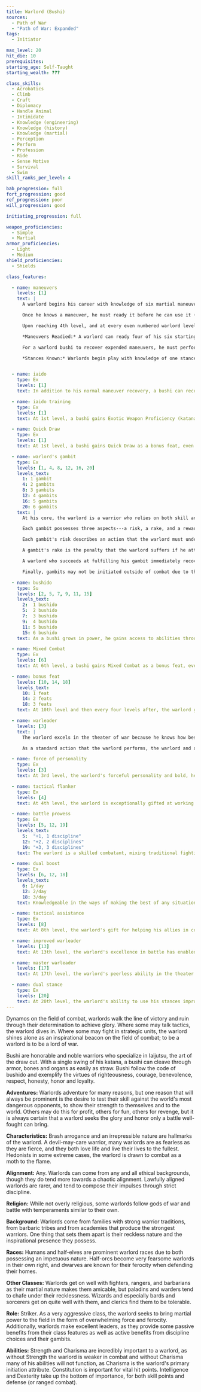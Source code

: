 ```yaml
---
title: Warlord (Bushi)
sources:
  - Path of War
  - "Path of War: Expanded"
tags:
  - Initiator

max_level: 20
hit_die: 10
prerequisites:
starting_age: Self-Taught
starting_wealth: ???

class_skills:
  - Acrobatics
  - Climb
  - Craft
  - Diplomacy
  - Handle Animal
  - Intimidate
  - Knowledge (engineering)
  - Knowledge (history)
  - Knowledge (martial)
  - Perception
  - Perform
  - Profession
  - Ride
  - Sense Motive
  - Survival
  - Swim
skill_ranks_per_level: 4

bab_progression: full
fort_progression: good
ref_progression: poor
will_progression: good

initiating_progression: full

weapon_proficiencies:
  - Simple
  - Martial
armor_proficiencies:
  - Light
  - Medium
shield_proficiencies:
  - Shields

class_features:

  - name: maneuvers
    levels: [1]
    text: |
      A warlord begins his career with knowledge of six martial maneuvers. The disciplines available to him are Golden Lion, Primal Fury, Scarlet Throne, Solar Wind, and Thrashing Dragon, and the choice of either Piercing Thunder or Tempest Gale. The warlord may also exchange access to one of his martial disciplines for the Unquiet Grave discipline, and must choose one of his martial disciplines to exchange for the Mithral Current discipline. He gains the associated skill of each of his disciplines as a class skill.

      Once he knows a maneuver, he must ready it before he can use it (see Maneuvers Readied, below). A maneuver usable by warlords is considered an extraordinary ability unless otherwise noted in its description. His maneuvers are not affected by spell resistance, and he do not provoke attacks of opportunity when he initiates one. He learns additional maneuvers at higher levels, as shown on Table 1-3: The Warlord. The warlord must meet a maneuver's prerequisite to learn it.

      Upon reaching 4th level, and at every even numbered warlord level after that, he can choose to learn a new maneuver in place of one he already knows. In effect, the warlord loses the old maneuver in exchange for the new one. He can choose a new maneuver of any level he likes, as long as he observes his restriction on the highest-level maneuvers he knows. The warlord need not replace the old maneuver with a maneuver of the same level. The warlord can swap only a single maneuver at any given level. A warlord's initiation modifier is Charisma.

      *Maneuvers Readied:* A warlord can ready four of his six starting maneuvers, but as he advances in level and learns more maneuvers, he must choose which maneuvers to ready. He readies his maneuvers by going through weapon drills for 10 minutes. The maneuvers he chooses remain readied until he decides to repeat this again and change them. Warlords do not need to sleep or rest for any long period of time to ready their maneuvers; any time he spends 10 minutes in practice, he can change his readied maneuvers. He may not ready any individual maneuver more than once. He begins an encounter with all readied maneuvers unexpended, regardless of how many times he may have already used them since he chose them. When the warlord initiates a maneuver, he expends it for the current encounter, so each of his readied maneuver can be used once per encounter (until they are recovered, see below).

      For a warlord bushi to recover expended maneuvers, he must perform a gambit action in which he gambles on his performance in battle (see Warlord's Gambit below).

      *Stances Known:* Warlords begin play with knowledge of one stance from any discipline open to warlords. At the indicated levels (see class table), the warlord selects an additional new stance. Unlike maneuvers, stances are not expended and he does not have to ready them. All the stances he knows are available to him at all times, and he can change the stance he is currently using as a swift action. A stance is an extraordinary ability unless otherwise stated in the stance description. Unlike with maneuvers, the warlord cannot learn a new stance at higher levels in place of one he already knows.


  - name: iaido
    type: Ex
    levels: [1]
    text: In addition to his normal maneuver recovery, a bushi can recover his maneuvers by sheathing his blade and taking a brief moment of quiet contemplation. When he sheathes a weapon (normally a move action), he recovers one maneuver. He cannot recover more than one maneuver per round this way, no matter how many weapons he sheathes or how many times he sheathes an individual weapon per round, nor can he use a maneuver in the same round it is recovered in this way. A bushi cannot use this ability to recover a maneuver in the same round in which it was initiated.

  - name: iaido training
    type: Ex
    levels: [1]
    text: At 1st level, a bushi gains Exotic Weapon Proficiency (katana) and Exotic Weapon Proficiency (wakizashi) as bonus feats, even if he does not meet their prerequisites.

  - name: Quick Draw
    type: Ex
    levels: [1]
    text: At 1st level, a bushi gains Quick Draw as a bonus feat, even if he does not meet the prerequisites. In addition, the bushi may sheathe his weapon without provoking attacks of opportunity.

  - name: warlord's gambit
    type: Ex
    levels: [1, 4, 8, 12, 16, 20]
    levels_text:
      1: 1 gambit
      4: 2 gambits
      8: 3 gambits
      12: 4 gambits
      16: 5 gambits
      20: 6 gambits
    text: |
      At his core, the warlord is a warrior who relies on both skill and daring; without this he is but any other combatant. By setting himself to danger, does his true skill shine, or so the motto of the warlord goes. At 1st level, a warlord selects two [gambits](/warlord-gambits/) as methods by which the warlord can recover expended maneuvers.

      Each gambit possesses three aspects---a risk, a rake, and a reward.

      Each gambit's risk describes an action that the warlord must undertake in order to attempt to recover an expended maneuver. The warlord begins a gambit as a swift action, effectively diving recklessly into the act he is attempting. The warlord then performs the action described in the gambit, and if he is successful, he regains maneuvers (see below). If he is not, he suffers the rake of the gambit and only regains a single maneuver of his choosing. While performing a gambit, the warlord may add his Charisma modifier to the d20 check(s) to aid in accomplishing the gambit as a luck bonus. A warlord may attempt the actions of a gambit, but without declaring the attempt a gambit attempt by spending a swift action to do so, the character does not regain any maneuvers nor does he suffer a rake for failure. The character may initiate a maneuver while performing a gambit (if the maneuver helps him accomplish it) but he may not recover the maneuver used to achieve the gambit as part of the reward.

      A gambit's rake is the penalty that the warlord suffers if he attempts his gambit and fails, such as failing a trip attempt or failing to strike an opponent with a charge attack. All gambits possess the same rake: the warlord only regains a single expended maneuver and suffers a --2 penalty on all d20 rolls for one round.

      A warlord who succeeds at fulfilling his gambit immediately recovers a number of expended maneuvers equal to his Charisma modifier (minimum 2) and enjoys the unique reward for each gambit. Allies who would receive benefits from a warlord's successful gambit must be within 60 ft. of the warlord and must be able to see him perform the action.

      Finally, gambits may not be initiated outside of combat due to their reliance upon the stresses of battle to bring out the best of the warlord.

  - name: bushido
    type: Su
    levels: [2, 5, 7, 9, 11, 15]
    levels_text:
      2:  1 bushido
      5:  2 bushido
      7:  3 bushido
      9:  4 bushido
      11: 5 bushido
      15: 6 bushido
    text: As a bushi grows in power, he gains access to abilities through the refinement of his spirit and his weapon by adhering to the principles of bushido. A warlord bushi selects a [bushido](/bushido/) to gain at 2nd, 5th, 7th, 9th, 11th, and 15th levels.

  - name: Mixed Combat
    type: Ex
    levels: [6]
    text: At 6th level, a bushi gains Mixed Combat as a bonus feat, even if he does not meet the prerequisites. In addition, the bushi is considered to be threatening all adjacent squares even if his weapon is sheathed, and can draw his weapon when making any attack (including attacks of opportunity).

  - name: bonus feat
    levels: [10, 14, 18]
    levels_text:
      10: 1 feat
      14: 2 feats
      18: 3 feats
    text: At 10th level and then every four levels after, the warlord gains a bonus combat feat or teamwork feat of his choosing. The warlord must qualify for the feat before selecting it.

  - name: warleader
    levels: [3]
    text: |
      The warlord excels in the theater of war because he knows how best to work with his allies. At 3rd level, the warlord becomes an ever more capable commander and may share tactics with his allies. First, the warlord gains a teamwork feat as a bonus feat (he must meet the prerequisites for this feat to select it).

      As a standard action that the warlord performs, the warlord and allies within 30 feet of him can share teamwork feats that they possess with each other, acting as if they both possessed the teamwork feat that they are sharing. The warlord can only share one teamwork feat at a time, either one of his own (with all allies within 30-ft. of him) or an ally's (in which case only the warlord receives the ability to use the teamwork feat he does not possess). The warlord and allies retain the use of this feat for 3 + the warlord's Charisma modifier in rounds. The character may use this ability 1 + Charisma modifier times per day at 3rd level (minimum of 1), and one additional time per day for every four warlord levels the character possesses.

  - name: force of personality
    type: Ex
    levels: [3]
    text: At 3rd level, the warlord's forceful personality and bold, headstrong nature assist him in resisting the influence of others. Where others use personal serenity, awareness of the world around them, or plain old sensibility, the warlord gets by with endless nerve. The warlord may add his Charisma modifier in addition to his Wisdom modifier to determine his Will save bonus. If the character is ever able to add his Charisma modifier to his Will save through use of another ability (for example. the paladin's divine grace) he may only add his Charisma modifier once to his Will save.

  - name: tactical flanker
    type: Ex
    levels: [4]
    text: At 4th level, the warlord is exceptionally gifted at working with his allies to bring down opponents and his skills assist any who ally with him. When flanking a target with an allied creature, both the warlord and the ally may use the warlord's Charisma modifier (min +2) for the bonus they receive on flanking their opponent.

  - name: battle prowess
    type: Ex
    levels: [5, 12, 19]
    levels_text:
      5:  "+1, 1 discipline"
      12: "+2, 2 disciplines"
      19: "+3, 3 disciplines"
    text: The warlord is a skilled combatant, mixing traditional fighting skills with the skill of his martial discipline training. Choose a discipline, and when the warlord is in a martial stance from this chosen discipline, the character gets the listed bonus (+1 at 5th level, +2 at 12th level, +3 at 19th level) as a competence bonus to attack and damage rolls, CMB rolls, and to his CMD. He may select another discipline at 12th level, and third discipline at 19th level.

  - name: dual boost
    type: Ex
    levels: [6, 12, 18]
    levels_text:
      6: 1/day
      12: 2/day
      18: 3/day
    text: Knowledgeable in the ways of making the best of any situation through pluck and verve, the warlord is capable of applying multiple martial principles simultaneously. At 6th level, once per day the warlord may initiate two boost type maneuvers as part of the same swift action. He may use this an additional time per day at 12th level, and three times per day at 18th level.

  - name: tactical assistance
    type: Ex
    levels: [8]
    text: At 8th level, the warlord's gift for helping his allies in combat improves. The character may use the Aid Another action for any single ally within 30 feet of his position as a move action, and he uses his Charisma modifier for the bonus he grants to his ally's action (minimum +2).

  - name: improved warleader
    levels: [13]
    text: At 13th level, the warlord's excellence in battle has enabled him to utilize the tactical skills of his allies as well as his own with greater speed. The warlord may now use his warleader class feature as a move action.

  - name: master warleader
    levels: [17]
    text: At 17th level, the warlord's peerless ability in the theater of war has enabled him to utilize the tactical skills of his allies as well as his own with the greatest of speed. The warlord may now use his warleader class feature as a swift action.

  - name: dual stance
    type: Ex
    levels: [20]
    text: At 20th level, the warlord's ability to use his stances improves, allowing him to gain the benefits of two known stances simultaneously. He must still adopt each stance individually, requiring him to expend one swift action for each stance.
---
```


Dynamos on the field of combat, warlords walk the line of victory and ruin through their determination to achieve glory. Where some may talk tactics, the warlord dives in. Where some may fight in strategic units, the warlord shines alone as an inspirational beacon on the field of combat; to be a warlord is to be a lord of war.

Bushi are honorable and noble warriors who specialize in Iaijutsu, the art of the draw cut. With a single swing of his katana, a bushi can cleave through armor, bones and organs as easily as straw. Bushi follow the code of bushido and exemplify the virtues of righteousness, courage, benevolence, respect, honesty, honor and loyalty.

**Adventures:** Warlords adventure for many reasons, but one reason that will always be prominent is the desire to test their skill against the world's most dangerous opponents, to show their strength to themselves and to the world. Others may do this for profit, others for fun, others for revenge, but it is always certain that a warlord seeks the glory and honor only a battle well-fought can bring.

**Characteristics:** Brash arrogance and an irrepressible nature are hallmarks of the warlord. A devil-may-care warrior, many warlords are as fearless as they are fierce, and they both love life and live their lives to the fullest. Hedonists in some extreme cases, the warlord is drawn to combat as a moth to the flame.

**Alignment:** Any. Warlords can come from any and all ethical backgrounds, though they do tend more towards a chaotic alignment. Lawfully aligned warlords are rarer, and tend to compose their impulses through strict discipline.

**Religion:** While not overly religious, some warlords follow gods of war and battle with temperaments similar to their own.

**Background:** Warlords come from families with strong warrior traditions, from barbaric tribes and from academies that produce the strongest warriors. One thing that sets them apart is their reckless nature and the inspirational presence they possess.

**Races:** Humans and half-elves are prominent warlord races due to both possessing an impetuous nature. Half-orcs become very fearsome warlords in their own right, and dwarves are known for their ferocity when defending their homes.

**Other Classes:** Warlords get on well with fighters, rangers, and barbarians as their martial nature makes them amicable, but paladins and warders tend to chafe under their recklessness. Wizards and especially bards and sorcerers get on quite well with them, and clerics find them to be tolerable.

**Role:** Striker. As a very aggressive class, the warlord seeks to bring martial power to the field in the form of overwhelming force and ferocity. Additionally, warlords make excellent leaders, as they provide some passive benefits from their class features as well as active benefits from discipline choices and their gambits.

**Abilities:** Strength and Charisma are incredibly important to a warlord, as without Strength the warlord is weaker in combat and without Charisma many of his abilities will not function, as Charisma is the warlord's primary initiation attribute. Constitution is important for vital hit points. Intelligence and Dexterity take up the bottom of importance, for both skill points and defense (or ranged combat).
